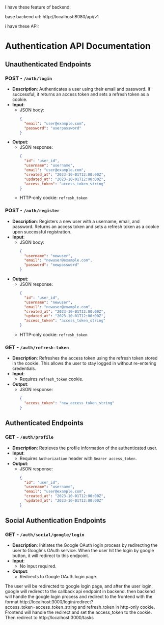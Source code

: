 

I have these feature of backend:

base backend url: http://localhost:8080/api/v1


i have these API:


# Authentication API Documentation

## Unauthenticated Endpoints

### POST - `/auth/login`
- **Description**: Authenticates a user using their email and password. If successful, it returns an access token and sets a refresh token as a cookie.
- **Input**: 
  - JSON body:
    ```json
    {
      "email": "user@example.com",
      "password": "userpassword"
    }
    ```
- **Output**: 
  - JSON response:
    ```json
    {
      "id": "user_id",
      "username": "username",
      "email": "user@example.com",
      "created_at": "2023-10-01T12:00:00Z",
      "updated_at": "2023-10-01T12:00:00Z",
      "access_token": "access_token_string"
    }
    ```
  - HTTP-only cookie: `refresh_token`

### POST - `/auth/register`
- **Description**: Registers a new user with a username, email, and password. Returns an access token and sets a refresh token as a cookie upon successful registration.
- **Input**: 
  - JSON body:
    ```json
    {
      "username": "newuser",
      "email": "newuser@example.com",
      "password": "newpassword"
    }
    ```
- **Output**: 
  - JSON response:
    ```json
    {
      "id": "user_id",
      "username": "newuser",
      "email": "newuser@example.com",
      "created_at": "2023-10-01T12:00:00Z",
      "updated_at": "2023-10-01T12:00:00Z",
      "access_token": "access_token_string"
    }
    ```
  - HTTP-only cookie: `refresh_token`

### GET - `/auth/refresh-token`
- **Description**: Refreshes the access token using the refresh token stored in the cookie. This allows the user to stay logged in without re-entering credentials.
- **Input**: 
  - Requires `refresh_token` cookie.
- **Output**: 
  - JSON response:
    ```json
    {
      "access_token": "new_access_token_string"
    }
    ```

## Authenticated Endpoints

### GET - `/auth/profile`
- **Description**: Retrieves the profile information of the authenticated user.
- **Input**: 
  - Requires `Authorization` header with `Bearer access_token`.
- **Output**: 
  - JSON response:
    ```json
    {
      "id": "user_id",
      "username": "username",
      "email": "user@example.com",
      "created_at": "2023-10-01T12:00:00Z",
      "updated_at": "2023-10-01T12:00:00Z"
    }
    ```

## Social Authentication Endpoints

### GET - `/auth/social/google/login`
- **Description**: Initiates the Google OAuth login process by redirecting the user to Google's OAuth service. When the user hit the login by google button, it will redirect to this endpoint.
- **Input**: 
  - No input required.
- **Output**: 
  - Redirects to Google OAuth login page.

The user will be redirected to google login page, and after the user login, google will redirect to the callback api endpoint in backend. then backend will handle the google login process and redirect to the frontend with the format http://localhost:3000/login/redirect?access_token=access_token_string and refresh_token in http-only cookie. Frontend will handle the redirect and set the access_token to the cookie. Then redirect to http://localhost:3000/tasks




